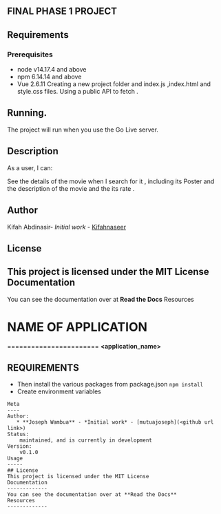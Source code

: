 ## FINAL PHASE 1 PROJECT

## Requirements
### Prerequisites
* node v14.17.4 and above
* npm 6.14.14 and above
* Vue 2.6.11
Creating a new project folder and index.js ,index.html and style.css files. Using a public API to fetch .

## Running.
The project will run when you use the Go Live server.

## Description
As a user, I can:

See the details of the movie when I search for it , including its Poster and the description of the movie and the its rate .

## Author
Kifah Abdinasir- *Initial work* - [Kifahnaseer](<https://github.com/Kifahnaseer/phase-1-javascript-project-mode.git>)

## License
This project is licensed under the MIT License
Documentation
-------------
You can see the documentation over at **Read the Docs**
Resources

# NAME OF APPLICATION
=======================
**<application_name>** <project description>
## REQUIREMENTS

* Then install the various packages from package.json `npm install`
* Create environment variables
```
Meta
----
Author:
   * **Joseph Wambua** - *Initial work* - [mutuajoseph](<github url link>)
Status:
    maintained, and is currently in development
Version:
    v0.1.0
Usage
-----
## License
This project is licensed under the MIT License
Documentation
-------------
You can see the documentation over at **Read the Docs**
Resources
-------------